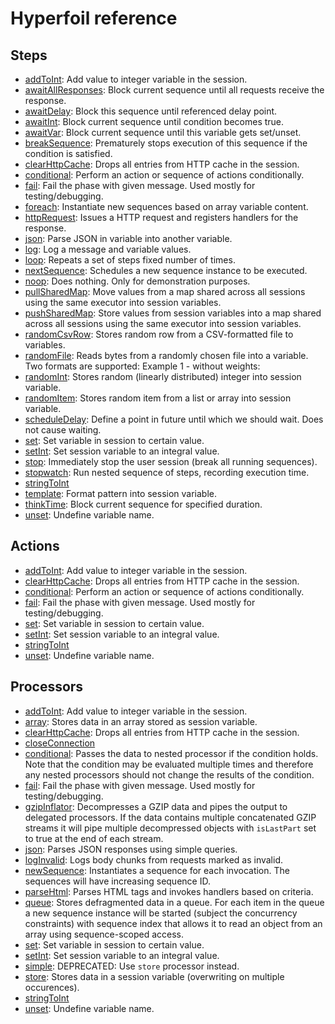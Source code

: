 # Hyperfoil reference



## Steps
* [addToInt](./step_addToInt.html): Add value to integer variable in the session.
* [awaitAllResponses](./step_awaitAllResponses.html): Block current sequence until all requests receive the response.
* [awaitDelay](./step_awaitDelay.html): Block this sequence until referenced delay point.
* [awaitInt](./step_awaitInt.html): Block current sequence until condition becomes true.
* [awaitVar](./step_awaitVar.html): Block current sequence until this variable gets set/unset.
* [breakSequence](./step_breakSequence.html): Prematurely stops execution of this sequence if the condition is satisfied.
* [clearHttpCache](./step_clearHttpCache.html): Drops all entries from HTTP cache in the session.
* [conditional](./step_conditional.html): Perform an action or sequence of actions conditionally.
* [fail](./step_fail.html): Fail the phase with given message. Used mostly for testing/debugging.
* [foreach](./step_foreach.html): Instantiate new sequences based on array variable content.
* [httpRequest](./step_httpRequest.html): Issues a HTTP request and registers handlers for the response.
* [json](./step_json.html): Parse JSON in variable into another variable.
* [log](./step_log.html): Log a message and variable values.
* [loop](./step_loop.html): Repeats a set of steps fixed number of times. 
* [nextSequence](./step_nextSequence.html): Schedules a new sequence instance to be executed.
* [noop](./step_noop.html): Does nothing. Only for demonstration purposes.
* [pullSharedMap](./step_pullSharedMap.html): Move values from a map shared across all sessions using the same executor into session variables. 
* [pushSharedMap](./step_pushSharedMap.html): Store values from session variables into a map shared across all sessions using the same executor into session variables. 
* [randomCsvRow](./step_randomCsvRow.html): Stores random row from a CSV-formatted file to variables.
* [randomFile](./step_randomFile.html): Reads bytes from a randomly chosen file into a variable. Two formats are supported: Example 1 - without weights: 
* [randomInt](./step_randomInt.html): Stores random (linearly distributed) integer into session variable.
* [randomItem](./step_randomItem.html): Stores random item from a list or array into session variable.
* [scheduleDelay](./step_scheduleDelay.html): Define a point in future until which we should wait. Does not cause waiting.
* [set](./step_set.html): Set variable in session to certain value.
* [setInt](./step_setInt.html): Set session variable to an integral value.
* [stop](./step_stop.html): Immediately stop the user session (break all running sequences).
* [stopwatch](./step_stopwatch.html): Run nested sequence of steps, recording execution time.
* [stringToInt](./step_stringToInt.html)
* [template](./step_template.html): Format pattern into session variable.
* [thinkTime](./step_thinkTime.html): Block current sequence for specified duration.
* [unset](./step_unset.html): Undefine variable name.


## Actions
* [addToInt](./action_addToInt.html): Add value to integer variable in the session.
* [clearHttpCache](./action_clearHttpCache.html): Drops all entries from HTTP cache in the session.
* [conditional](./action_conditional.html): Perform an action or sequence of actions conditionally.
* [fail](./action_fail.html): Fail the phase with given message. Used mostly for testing/debugging.
* [set](./action_set.html): Set variable in session to certain value.
* [setInt](./action_setInt.html): Set session variable to an integral value.
* [stringToInt](./action_stringToInt.html)
* [unset](./action_unset.html): Undefine variable name.


## Processors
* [addToInt](./processor_addToInt.html): Add value to integer variable in the session.
* [array](./processor_array.html): Stores data in an array stored as session variable.
* [clearHttpCache](./processor_clearHttpCache.html): Drops all entries from HTTP cache in the session.
* [closeConnection](./processor_closeConnection.html)
* [conditional](./processor_conditional.html): Passes the data to nested processor if the condition holds. Note that the condition may be evaluated multiple times and therefore any nested processors should not change the results of the condition.
* [fail](./processor_fail.html): Fail the phase with given message. Used mostly for testing/debugging.
* [gzipInflator](./processor_gzipInflator.html): Decompresses a GZIP data and pipes the output to delegated processors. If the data contains multiple concatenated GZIP streams it will pipe multiple decompressed objects with <code>isLastPart</code> set to true at the end of each stream.
* [json](./processor_json.html): Parses JSON responses using simple queries.
* [logInvalid](./processor_logInvalid.html): Logs body chunks from requests marked as invalid.
* [newSequence](./processor_newSequence.html): Instantiates a sequence for each invocation. The sequences will have increasing sequence ID.
* [parseHtml](./processor_parseHtml.html): Parses HTML tags and invokes handlers based on criteria.
* [queue](./processor_queue.html): Stores defragmented data in a queue. For each item in the queue a new sequence instance will be started (subject the concurrency constraints) with sequence index that allows it to read an object from an array using sequence-scoped access.
* [set](./processor_set.html): Set variable in session to certain value.
* [setInt](./processor_setInt.html): Set session variable to an integral value.
* [simple](./processor_simple.html): DEPRECATED: Use <code>store</code> processor instead.
* [store](./processor_store.html): Stores data in a session variable (overwriting on multiple occurences).
* [stringToInt](./processor_stringToInt.html)
* [unset](./processor_unset.html): Undefine variable name.
